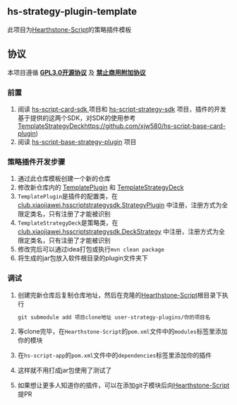 ## hs-strategy-plugin-template

此项目为[Hearthstone-Script](https://github.com/xjw580/Hearthstone-Script)的策略插件模板




## 协议

本项目遵循 **[GPL3.0开源协议](LICENSE)** 及 **[禁止商用附加协议](LICENSE1)**



### 前置

1. 阅读 [hs-script-card-sdk ](https://github.com/xjw580/hs-script-card-sdk)项目和 [hs-script-strategy-sdk](https://github.com/xjw580/hs-script-strategy-sdk) 项目，插件的开发基于提供的这两个SDK，对SDK的使用参考[TemplateStrategyDeck](src/main/kotlin/club/xiaojiawei/strategyplugintemplate/TemplateStrategyDeck.kt)https://github.com/xjw580/hs-script-base-card-plugin)
2. 阅读 [hs-script-base-strategy-plugin](https://github.com/xjw580/hs-script-base-strategy-plugin) 项目



### 策略插件开发步骤

1. 通过此仓库模板创建一个新的仓库
2. 修改新仓库内的 [TemplatePlugin](src\main\kotlin\club\xiaojiawei\strategyplugintemplate\TemplatePlugin.kt)  和  [TemplateStrategyDeck](src\main\kotlin\club\xiaojiawei\strategyplugintemplate\TemplateStrategyDeck.kt)
3. `TemplatePlugin`是插件的配置类，在  [club.xiaojiawei.hsscriptstrategysdk.StrategyPlugin](src\main\resources\META-INF\services\club.xiaojiawei.hsscriptstrategysdk.StrategyPlugin) 中注册，注册方式为全限定类名，只有注册了才能被识别
4. `TemplateStrategyDeck`是策略类，在  [club.xiaojiawei.hsscriptstrategysdk.DeckStrategy](src\main\resources\META-INF\services\club.xiaojiawei.hsscriptstrategysdk.DeckStrategy)  中注册，注册方式为全限定类名，只有注册了才能被识别
5. 修改完后可以通过idea打包或执行`mvn clean package`
6. 将生成的jar包放入软件根目录的plugin文件夹下



### 调试

1. 创建完新仓库后复制仓库地址，然后在克隆的[Hearthstone-Script](https://github.com/xjw580/Hearthstone-Script)根目录下执行

   ```tex
   git submodule add 项目clone地址 user-strategy-plugins/你的项目名
   ```

2. 等clone完毕，在`Hearthstone-Script`的`pom.xml`文件中的`modules`标签里添加你的模块

3. 在`hs-script-app`的`pom.xml`文件中的`dependencies`标签里添加你的插件

4. 这样就不用打成jar包使用了测试了

5. 如果想让更多人知道你的插件，可以在添加git子模块后向[Hearthstone-Script](https://github.com/xjw580/Hearthstone-Script)提PR

